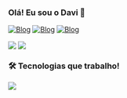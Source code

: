 ### Olá! Eu sou o Davi 👋

[![Blog](https://img.shields.io/badge/Gmail-D14836?style=for-the-badge&logo=gmail&logoColor=white)](mailto:davianitelli282@gmail.com)
[![Blog](https://img.shields.io/badge/Microsoft_Outlook-0078D4?style=for-the-badge&logo=microsoft-outlook&logoColor=white)](mailto:davianitelli282@hotmail.com)
[![Blog](https://img.shields.io/badge/LinkedIn-0077B5?style=for-the-badge&logo=linkedin&logoColor=white)](https://www.linkedin.com/in/davi-anitelli-29a544219)

<div>
  <img align="center" src="https://github-readme-stats.vercel.app/api?username=DaviRicard0&theme=dracula" />
  <img align="center" src="https://github-readme-stats.vercel.app/api/top-langs/?username=DaviRicard0&layout=compact&langs_count=7&theme=dracula"/>
</div>

### 🛠️ Tecnologias que trabalho!

<div style="display: inline_block">
  <img src="https://skillicons.dev/icons?i=visualstudio,dotnet,cs,mysql,jquery,git,bootstrap,html,css,javascript" />
</div>
